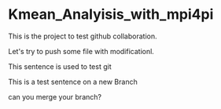 Kmean_Analyisis_with_mpi4pi
============================

This is the project to test github collaboration.

Let's try to push some file with modificationl.

This sentence is used to test git


This is a test sentence on a new Branch

can you merge your branch?
